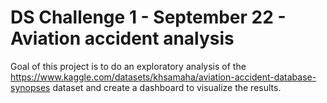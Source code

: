 # DS Challenge 1 - September 22 - Aviation accident analysis

Goal of this project is to do an exploratory analysis of the https://www.kaggle.com/datasets/khsamaha/aviation-accident-database-synopses dataset
and create a dashboard to visualize the results.
